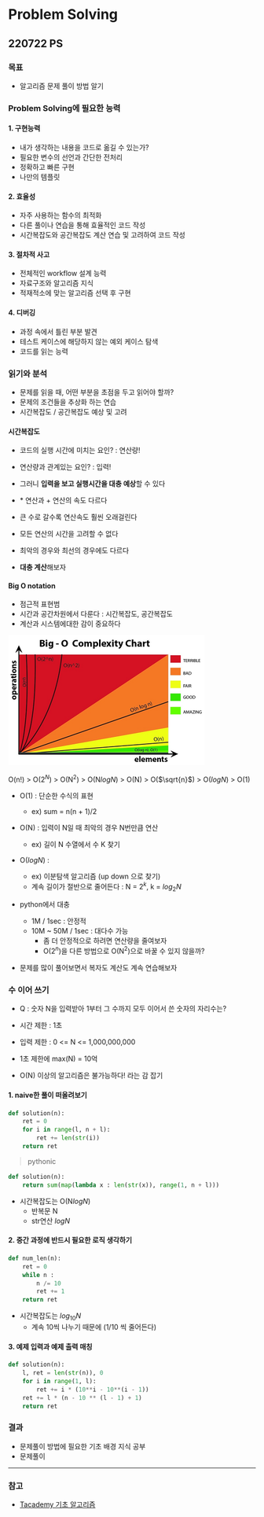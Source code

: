# Problem Solving
## 220722 PS
### 목표
* 알고리즘 문제 풀이 방법 알기


### Problem Solving에 필요한 능력
#### 1. 구현능력
* 내가 생각하는 내용을 코드로 옮길 수 있는가?
* 필요한 변수의 선언과 간단한 전처리
* 정확하고 빠른 구현
* 나만의 템플릿

#### 2. 효율성
* 자주 사용하는 함수의 최적화
* 다른 풀이나 연습을 통해 효율적인 코드 작성
* 시간복잡도와 공간복잡도 계산 연습 및 고려하여 코드 작성

#### 3. 절차적 사고
* 전체적인 workflow 설계 능력
* 자료구조와 알고리즘 지식
* 적재적소에 맞는 알고리즘 선택 후 구현

#### 4. 디버깅
* 과정 속에서 틀린 부분 발견
* 테스트 케이스에 해당하지 않는 예외 케이스 탐색
* 코드를 읽는 능력


### 읽기와 분석
* 문제를 읽을 때, 어떤 부분을 초점을 두고 읽어야 할까?
* 문제의 조건들을 추상화 하는 연습
* 시간복잡도 / 공간복잡도 예상 및 고려

#### 시간복잡도
* 코드의 실행 시간에 미치는 요인? : 연산량!
* 연산량과 관계있는 요인? : 입력!
* 그러니 **입력을 보고 실행시간을 대충 예상**할 수 있다

* \* 연산과 \+ 연산의 속도 다르다
* 큰 수로 갈수록 연산속도 훨씬 오래걸린다
* 모든 연산의 시간을 고려할 수 없다
* 최악의 경우와 최선의 경우에도 다르다
* **대충 계산**해보자

#### Big O notation
* 점근적 표현범
* 시간과 공간차원에서 다룬다 : 시간복잡도, 공간복잡도
* 계산과 시스템에대한 감이 중요하다

![big O complexity chart](/ProblemSolving/img/2022-07-22-22-58-58.png)

O(n!) > O(2$^N$) > O(N$^2$) > O(N$log{N}$) > O(N) > O($\sqrt{n}$) > O($log{N}$) > O(1)


* O(1) : 단순한 수식의 표현
  * ex) sum = n(n + 1)/2

* O(N) : 입력이 N일 때 최악의 경우 N번만큼 연산
  * ex) 길이 N 수열에서 수 K 찾기

* O($log{N}$) : 
  * ex) 이분탐색 알고리즘 (up down 으로 찾기)
  * 계속 길이가 절반으로 줄어든다 : N = $2^{k}$, k = $log_{2}{N}$

* python에서 대충
  * 1M / 1sec : 안정적
  * 10M ~ 50M / 1sec : 대다수 가능
    * 좀 더 안정적으로 하려면 연산량을 줄여보자
    * O(2$^n$)을 다른 방법으로 O(N$^2$)으로 바꿀 수 있지 않을까?

* 문제를 많이 풀어보면서 복자도 계산도 계속 연습해보자


### 수 이어 쓰기
* Q : 숫자 N을 입력받아 1부터 그 수까지 모두 이어서 쓴 숫자의 자리수는?

* 시간 제한 : 1초
* 입력 제한 : 0 <= N <= 1,000,000,000

* 1초 제한에 max(N) = 10억
* O(N) 이상의 알고리즘은 불가능하다! 라는 감 잡기

#### 1. naive한 풀이 떠올려보기
```python
def solution(n):
    ret = 0
    for i in range(l, n + l):
        ret += len(str(i))
    return ret
```
>pythonic
```python
def solution(n):
    return sum(map(lambda x : len(str(x)), range(1, n + l)))
```
* 시간복잡도는 O(N$log{N}$)
  * 반복문 N
  * str연산 $log{N}$
  
#### 2. 중간 과정에 반드시 필요한 로직 생각하기
```python
def num_len(n):
    ret = 0
    while n :
        n /= 10
        ret += 1
    return ret
```
* 시간복잡도는 $log_{10}{N}$
  * 계속 10씩 나누기 때문에 (1/10 씩 줄어든다)

#### 3. 예제 입력과 예제 출력 매칭
```python
def solution(n):
    l, ret = len(str(n)), 0
    for i in range(1, l): 
        ret += i * (10**i - 10**(i - 1))
    ret += l * (n - 10 ** (l - 1) + 1)
    return ret
```

### 결과
* 문제풀이 방법에 필요한 기초 배경 지식 공부
* 문제풀이

---
### 참고
* [Tacademy 기초 알고리즘](https://www.youtube.com/watch?v=AhCib1thS7M&list=PL9mhQYIlKEhfg0aLdaO04wYUovLMXY4DU)